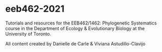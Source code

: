 # eeb462-2021

Tutorials and resources for the EEB462/1462: Phylogenetic Systematics course in the Department of Ecology & Evolutionary Biology at the University of Toronto.

All content created by Danielle de Carle & Viviana Astudillo-Clavijo


